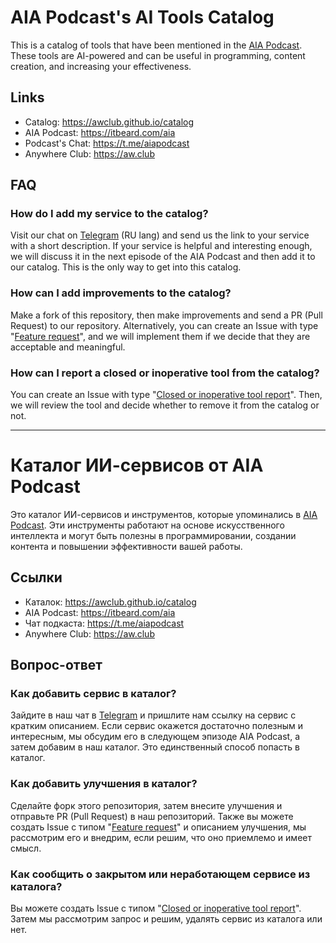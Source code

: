 # AIA Podcast's AI Tools Catalog
This is a catalog of tools that have been mentioned in the [AIA Podcast](https://itbeard.com/aia). 
These tools are AI-powered and can be useful in programming, content creation, and increasing your effectiveness.

## Links
- Catalog: https://awclub.github.io/catalog
- AIA Podcast: https://itbeard.com/aia
- Podcast's Chat: https://t.me/aiapodcast
- Anywhere Club: https://aw.club


## FAQ
### How do I add my service to the catalog?
Visit our chat on [Telegram](https://t.me/aiapodcast) (RU lang) and send us the link to your service with a short description. If your service is helpful and interesting enough, we will discuss it in the next episode of the AIA Podcast and then add it to our catalog. This is the only way to get into this catalog.


### How can I add improvements to the catalog?
Make a fork of this repository, then make improvements and send a PR (Pull Request) to our repository. Alternatively, you can create an Issue with type "[Feature request](https://github.com/awclub/catalog/issues/new?assignees=&labels=feature&projects=&template=feature_request.md&title=)", and we will implement them if we decide that they are acceptable and meaningful.


### How can I report a closed or inoperative tool from the catalog?
You can create an Issue with type "[Сlosed or inoperative tool report](https://github.com/awclub/catalog/issues/new?assignees=&labels=closed+tool%2C+inoperative+tool&projects=&template=%D1%81losed-or-inoperative-tool-report.md&title=)". Then, we will review the tool and decide whether to remove it from the catalog or not.


---

# Каталог ИИ-сервисов от AIA Podcast
Это каталог ИИ-сервисов и инструментов, которые упоминались в [AIA Podcast](https://itbeard.com/aia). 
Эти инструменты работают на основе искусственного интеллекта и могут быть полезны в программировании, создании контента и повышении эффективности вашей работы.

## Ссылки
- Каталок: https://awclub.github.io/catalog
- AIA Podcast: https://itbeard.com/aia
- Чат подкаста: https://t.me/aiapodcast
- Anywhere Club: https://aw.club
  
## Вопрос-ответ
### Как добавить сервис в каталог?
Зайдите в наш чат в [Telegram](https://t.me/aiapodcast) и пришлите нам ссылку на сервис с кратким описанием. Если сервис окажется достаточно полезным и интересным, мы обсудим его в следующем эпизоде AIA Podcast, а затем добавим в наш каталог. Это единственный способ попасть в каталог.

### Как добавить улучшения в каталог?
Сделайте форк этого репозитория, затем внесите улучшения и отправьте PR (Pull Request) в наш репозиторий. Также вы можете создать Issue с типом "[Feature request](https://github.com/awclub/catalog/issues/new?assignees=&labels=feature&projects=&template=feature_request.md&title=)" и описанием улучшения, мы рассмотрим его и внедрим, если решим, что оно приемлемо и имеет смысл.


### Как сообщить о закрытом или неработающем сервисе из каталога?
Вы можете создать Issue с типом "[Сlosed or inoperative tool report](https://github.com/awclub/catalog/issues/new?assignees=&labels=closed+tool%2C+inoperative+tool&projects=&template=%D1%81losed-or-inoperative-tool-report.md&title=)". Затем мы рассмотрим запрос и решим, удалять сервис из каталога или нет.

